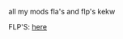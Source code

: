 all my mods fla's and flp's kekw

FLP'S: [here](https://www.mediafire.com/folder/x6e2pmx045ajl/hopka+fnf+flps)
